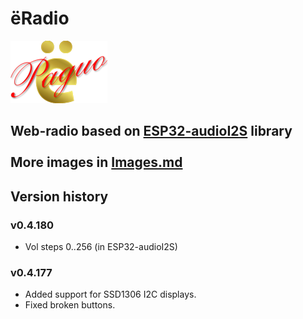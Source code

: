 # ёRadio
![ёRadio Logo](yoRadio/data/www/elogo100.png)

Web-radio based on [ESP32-audioI2S](https://github.com/schreibfaul1/ESP32-audioI2S) library\
\
More images in [Images.md](Images.md)
--
## Version history
### v0.4.180
- Vol steps 0..256 (in ESP32-audioI2S)
### v0.4.177
- Added support for SSD1306 I2C displays.
- Fixed broken buttons.
